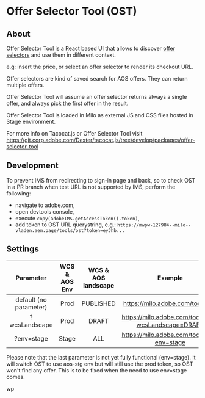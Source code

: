 # Offer Selector Tool (OST)

## About

Offer Selector Tool is a React based UI that allows to discover [offer selectors](https://developers.corp.adobe.com/aos/docs/api/openapi/openapi.yml) and use them in different context.

e.g: insert the price, or select an offer selector to render its checkout URL.

Offer selectors are kind of saved search for AOS offers. They can return multiple offers.

Offer Selector Tool will assume an offer selector returns always a single offer, and always pick the first offer in the result.

Offer Selector Tool is loaded in Milo as external JS and CSS files hosted in Stage environment.

For more info on Tacocat.js or Offer Selector Tool visit https://git.corp.adobe.com/Dexter/tacocat.js/tree/develop/packages/offer-selector-tool

## Development

To prevent IMS from redirecting to sign-in page and back,
so to check OST in a PR branch when test URL is not supported by IMS,
perform the following:
- navigate to adobe.com,
- open devtools console,
- execute `copy(adobeIMS.getAccessToken().token)`,
- add token to OST URL querystring, e.g.: `https://mwpw-127984--milo--vladen.aem.page/tools/ost?token=eyJhb...`

## Settings

| Parameter                    | WCS & AOS Env    |  WCS & AOS landscape   |  Example                                               |
| :---:   | :---: | :---: | :---: |
| default (no parameter)       | Prod             | PUBLISHED              | https://milo.adobe.com/tools/ost                       |
| ?wcsLandscape                | Prod             | DRAFT                  | https://milo.adobe.com/tools/ost?wcsLandscape=DRAFT    |
| ?env=stage                   | Stage            | ALL                    | https://milo.adobe.com/tools/ost?env=stage             |

Please note that the last parameter is not yet fully functional (env=stage). It will switch OST to use aos-stg env but will still use the prod token, so OST won't find any offer. This is to be fixed when the need to use env=stage comes.





wp